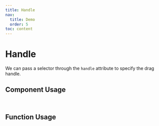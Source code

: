 ```yaml
--- 
title: Handle
nav:
  title: Demo
  order: 5
toc: content
---
```


# Handle

We can pass a selector through the `handle` attribute to specify the drag handle.

## Component Usage
<code src="./demo.tsx"
title="Use Components"
description="Pass the handle attribute, use the handle">
</code>

## Function Usage
<code src="./function.tsx"
title="Using Function"
description="Pass function option implementation">
</code>
